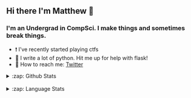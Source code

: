 ## Hi there I'm Matthew 👋

### I'm an Undergrad in CompSci. I make things and sometimes break things.
- ❗️ I’ve recently started playing ctfs
- 🐍 I write a lot of python. Hit me up for help with flask!
- 💬 How to reach me: [Twitter]

<details markdown="1">
  <summary>:zap: Github Stats</summary>
  <img align="left" alt="codeSTACKr's Github Stats" src="https://github-readme-stats.vercel.app/api?username=MHogg66&show_icons=true&hide_border=true&count_private=true" />
</details>

</br>

<details markdown=1>
  <summary markdown='span'>:zap: Language Stats</summary>
[![Top Langs]]
</details>



</br>

[twitter]: https://twitter.com/gg41414141
[!]: https://github.com/anuraghazra/github-readme-stats
[Top Langs]: https://github-readme-stats.vercel.app/api/top-langs/?username=MHogg66